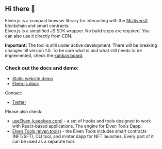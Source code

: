 ## Hi there 👋

Elven.js is a compact browser library for interacting with the [MultiversX](https://multiversx.com/) blockchain and smart contracts.  
Elven.js is a simplified JS SDK wrapper. No build steps are required. You can also use it directly from CDN.

**Important:** The tool is still under active development. There will be breaking changes till version 1.0. To be sure what is and what still needs to be implemented, check the [kanban board](https://github.com/orgs/elven-js/projects/1).

### Check out the docs and demo:
- [Static website demo](https://elvenjs.netlify.app/)
- [Elven.js docs](https://www.elvenjs.com)

Contact:
- [Twitter](https://twitter.com/JulianCwirko)

Please also check:
- [useElven (useelven.com)](https://github.com/useelven) - a set of hooks and tools designed to work with React-based applications. The engine for Elven Tools Dapp.
- [Elven Tools (elven.tools)](https://github.com/elventools) - the Elven Tools includes smart contracts (NFT/SFT), CLI tool, and minter dapp for NFT launches. Every part of it can be used as a separate tool.
